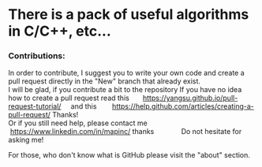 # There is a pack of useful algorithms in C/C++, etc...   
### Contributions:  
In order to contribute, I suggest you to write your own code and create a pull request directly in the "New" branch that already exist.   
I will be glad, if you contribute a bit to the repository
If you have no idea how to create a pull request read this       https://yangsu.github.io/pull-request-tutorial/     and this        https://help.github.com/articles/creating-a-pull-request/
Thanks!                                  
Or if you still need help, please contact me  https://www.linkedin.com/in/mapinc/ thanks              Do not hesitate for asking me!


For those, who don't know what is GitHub please visit the "about" section.
